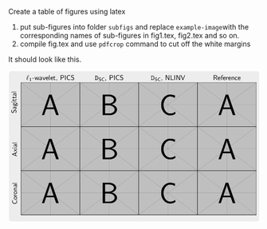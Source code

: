 Create a table of figures using latex
1. put sub-figures into folder `subfigs` and replace `example-image`with the corresponding names of sub-figures in fig1.tex, fig2.tex and so on.
2. compile fig.tex and use `pdfcrop` command to cut off the white margins

It should look like this.

![dd](subfigs/fig-crop.png)

